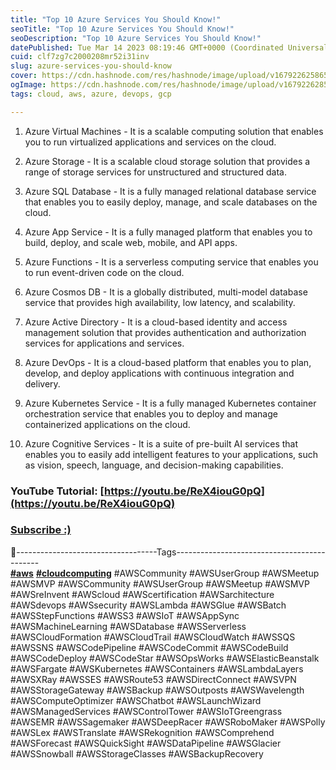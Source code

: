 ```yaml
---
title: "Top 10 Azure Services You Should Know!"
seoTitle: "Top 10 Azure Services You Should Know!"
seoDescription: "Top 10 Azure Services You Should Know!"
datePublished: Tue Mar 14 2023 08:19:46 GMT+0000 (Coordinated Universal Time)
cuid: clf7zg7c2000208mr52i31inv
slug: azure-services-you-should-know
cover: https://cdn.hashnode.com/res/hashnode/image/upload/v1679226258658/10e60049-d350-4339-86b0-82d478ab6186.png
ogImage: https://cdn.hashnode.com/res/hashnode/image/upload/v1679226285103/dffa9996-3ebc-42d9-b89e-5c091bd8d8ed.png
tags: cloud, aws, azure, devops, gcp

---
```


1. Azure Virtual Machines - It is a scalable computing solution that enables you to run virtualized applications and services on the cloud.
    
2. Azure Storage - It is a scalable cloud storage solution that provides a range of storage services for unstructured and structured data.
    
3. Azure SQL Database - It is a fully managed relational database service that enables you to easily deploy, manage, and scale databases on the cloud.
    
4. Azure App Service - It is a fully managed platform that enables you to build, deploy, and scale web, mobile, and API apps.
    
5. Azure Functions - It is a serverless computing service that enables you to run event-driven code on the cloud.
    
6. Azure Cosmos DB - It is a globally distributed, multi-model database service that provides high availability, low latency, and scalability.
    
7. Azure Active Directory - It is a cloud-based identity and access management solution that provides authentication and authorization services for applications and services.
    
8. Azure DevOps - It is a cloud-based platform that enables you to plan, develop, and deploy applications with continuous integration and delivery.
    
9. Azure Kubernetes Service - It is a fully managed Kubernetes container orchestration service that enables you to deploy and manage containerized applications on the cloud.
    
10. Azure Cognitive Services - It is a suite of pre-built AI services that enables you to easily add intelligent features to your applications, such as vision, speech, language, and decision-making capabilities.
    

### **YouTube Tutorial:** [https://youtu.be/ReX4iouG0pQ](https://youtu.be/ReX4iouG0pQ)

### [**Subscribe :)**](https://www.youtube.com/@amonkincloud/)

🔖-----------------------------------Tags--------------------------------------------  
[**#aws**](https://www.linkedin.com/feed/hashtag/?keywords=aws&highlightedUpdateUrns=urn%3Ali%3Aactivity%3A7035271494897197056) [**#cloudcomputing**](https://www.linkedin.com/feed/hashtag/?keywords=cloudcomputing&highlightedUpdateUrns=urn%3Ali%3Aactivity%3A7035271494897197056) #AWSCommunity #AWSUserGroup #AWSMeetup #AWSMVP #AWSCommunity #AWSUserGroup #AWSMeetup #AWSMVP #AWSreInvent #AWScloud #AWScertification #AWSarchitecture #AWSdevops #AWSsecurity #AWSLambda #AWSGlue #AWSBatch #AWSStepFunctions #AWSS3 #AWSIoT #AWSAppSync #AWSMachineLearning #AWSDatabase #AWSServerless #AWSCloudFormation #AWSCloudTrail #AWSCloudWatch #AWSSQS #AWSSNS #AWSCodePipeline #AWSCodeCommit #AWSCodeBuild #AWSCodeDeploy #AWSCodeStar #AWSOpsWorks #AWSElasticBeanstalk #AWSFargate #AWSKubernetes #AWSContainers #AWSLambdaLayers #AWSXRay #AWSSES #AWSRoute53 #AWSDirectConnect #AWSVPN #AWSStorageGateway #AWSBackup #AWSOutposts #AWSWavelength #AWSComputeOptimizer #AWSChatbot #AWSLaunchWizard #AWSManagedServices #AWSControlTower #AWSIoTGreengrass #AWSEMR #AWSSagemaker #AWSDeepRacer #AWSRoboMaker #AWSPolly #AWSLex #AWSTranslate #AWSRekognition #AWSComprehend #AWSForecast #AWSQuickSight #AWSDataPipeline #AWSGlacier #AWSSnowball #AWSStorageClasses #AWSBackupRecovery